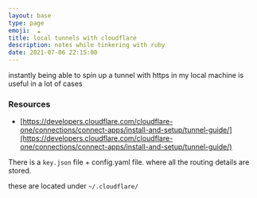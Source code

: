 ```yaml
---
layout: base
type: page
emoji:  ☁
title: local tunnels with cloudflare
description: notes while tinkering with ruby
date: 2021-07-06 22:15:00
---
```



instantly being able to spin up a tunnel with https in my local machine is useful in a lot of cases

### Resources
 - [https://developers.cloudflare.com/cloudflare-one/connections/connect-apps/install-and-setup/tunnel-guide/](https://developers.cloudflare.com/cloudflare-one/connections/connect-apps/install-and-setup/tunnel-guide/)

There is a `key.json` file + config.yaml file. where all the routing details are stored.

these are located under `~/.cloudflare/`